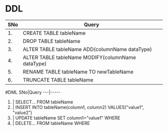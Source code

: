 # DDL #

|__SNo__|__Query__|
|-------|---------|
|1.| CREATE TABLE tableName|
|2.| DROP TABLE tableName|
|3.| ALTER TABLE tableName ADD(columnName dataType)|
|4.| ALTER TABLE tableName MODIFY(columnName dataType)|
|5.| RENAME TABLE tableName TO newTableName|
|6.| TRUNCATE TABLE tableName|


#DML
SNo|Query
---|-----
1. | SELECT... FROM tableName
2. | INSERT INTO tableName(column1, column2) VALUES("value1", "value2")
3. | UPDATE tableName SET column1="value1" WHERE
4. | DELETE... FROM tableName WHERE  
